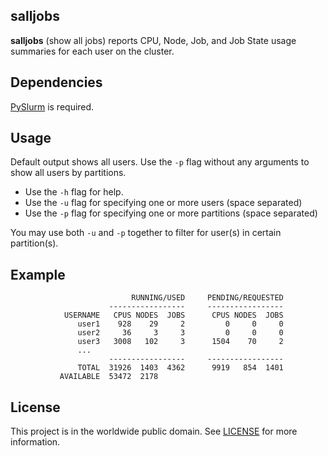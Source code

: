 ## salljobs

**salljobs** (show all jobs) reports CPU, Node, Job, and Job State usage
summaries for each user on the cluster.

## Dependencies

[PySlurm](https://github.com/PySlurm/pyslurm) is required.


## Usage

Default output shows all users. Use the `-p` flag without any arguments to show
all users by partitions.

* Use the `-h` flag for help.
* Use the `-u` flag for specifying one or more users (space separated)
* Use the `-p` flag for specifying one or more partitions (space separated)

You may use both `-u` and `-p` together to filter for user(s) in certain
partition(s).


## Example

```
                           RUNNING/USED     PENDING/REQUESTED
                      -----------------     -----------------
            USERNAME   CPUS NODES  JOBS      CPUS NODES  JOBS
               user1    928    29     2         0     0     0
         	   user2     36     3     3         0     0     0
               user3   3008   102     3      1504    70     2
			   ...
                      -----------------     -----------------
               TOTAL  31926  1403  4362      9919   854  1401
           AVAILABLE  53472  2178 
```

## License

This project is in the worldwide public domain.  See [LICENSE](../LICENSE.md) for
more information.
